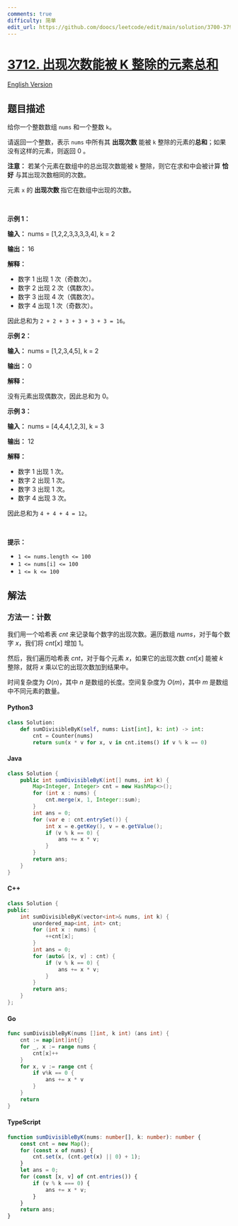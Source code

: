 ```yaml
---
comments: true
difficulty: 简单
edit_url: https://github.com/doocs/leetcode/edit/main/solution/3700-3799/3712.Sum%20of%20Elements%20With%20Frequency%20Divisible%20by%20K/README.md
---
```


<!-- problem:start -->

# [3712. 出现次数能被 K 整除的元素总和](https://leetcode.cn/problems/sum-of-elements-with-frequency-divisible-by-k)

[English Version](/solution/3700-3799/3712.Sum%20of%20Elements%20With%20Frequency%20Divisible%20by%20K/README_EN.md)

## 题目描述

<!-- description:start -->

<p>给你一个整数数组 <code>nums</code> 和一个整数 <code>k</code>。</p>

<p>请返回一个整数，表示 <code>nums</code> 中所有其 <strong>出现次数</strong> 能被 <code>k</code> 整除的元素的<strong>总和</strong>；如果没有这样的元素，则返回 0 。</p>

<p><strong>注意：</strong> 若某个元素在数组中的总出现次数能被 <code>k</code> 整除，则它在求和中会被计算 <strong>恰好</strong> 与其出现次数相同的次数。</p>

<p>元素 <code>x</code> 的&nbsp;<strong>出现次数&nbsp;</strong>指它在数组中出现的次数。</p>

<p>&nbsp;</p>

<p><strong class="example">示例 1：</strong></p>

<div class="example-block">
<p><strong>输入：</strong> <span class="example-io">nums = [1,2,2,3,3,3,3,4], k = 2</span></p>

<p><strong>输出：</strong> <span class="example-io">16</span></p>

<p><strong>解释：</strong></p>

<ul>
	<li>数字 1 出现 1 次（奇数次）。</li>
	<li>数字 2 出现 2 次（偶数次）。</li>
	<li>数字 3 出现 4 次（偶数次）。</li>
	<li>数字 4 出现 1 次（奇数次）。</li>
</ul>

<p>因此总和为 <code>2 + 2 + 3 + 3 + 3 + 3 = 16</code>。</p>
</div>

<p><strong class="example">示例 2：</strong></p>

<div class="example-block">
<p><strong>输入：</strong> <span class="example-io">nums = [1,2,3,4,5], k = 2</span></p>

<p><strong>输出：</strong> <span class="example-io">0</span></p>

<p><strong>解释：</strong></p>

<p>没有元素出现偶数次，因此总和为 0。</p>
</div>

<p><strong class="example">示例 3：</strong></p>

<div class="example-block">
<p><strong>输入：</strong> <span class="example-io">nums = [4,4,4,1,2,3], k = 3</span></p>

<p><strong>输出：</strong> <span class="example-io">12</span></p>

<p><strong>解释：</strong></p>

<ul>
	<li>数字 1 出现 1 次。</li>
	<li>数字 2 出现 1 次。</li>
	<li>数字 3 出现 1 次。</li>
	<li>数字 4 出现 3 次。</li>
</ul>

<p>因此总和为 <code>4 + 4 + 4 = 12</code>。</p>
</div>

<p>&nbsp;</p>

<p><strong>提示：</strong></p>

<ul>
	<li><code>1 &lt;= nums.length &lt;= 100</code></li>
	<li><code>1 &lt;= nums[i] &lt;= 100</code></li>
	<li><code>1 &lt;= k &lt;= 100</code></li>
</ul>

<!-- description:end -->

## 解法

<!-- solution:start -->

### 方法一：计数

我们用一个哈希表 $\textit{cnt}$ 来记录每个数字的出现次数。遍历数组 $\textit{nums}$，对于每个数字 $x$，我们将 $\textit{cnt}[x]$ 增加 $1$。

然后，我们遍历哈希表 $\textit{cnt}$，对于每个元素 $x$，如果它的出现次数 $\textit{cnt}[x]$ 能被 $k$ 整除，就将 $x$ 乘以它的出现次数加到结果中。

时间复杂度为 $O(n)$，其中 $n$ 是数组的长度。空间复杂度为 $O(m)$，其中 $m$ 是数组中不同元素的数量。

<!-- tabs:start -->

#### Python3

```python
class Solution:
    def sumDivisibleByK(self, nums: List[int], k: int) -> int:
        cnt = Counter(nums)
        return sum(x * v for x, v in cnt.items() if v % k == 0)
```

#### Java

```java
class Solution {
    public int sumDivisibleByK(int[] nums, int k) {
        Map<Integer, Integer> cnt = new HashMap<>();
        for (int x : nums) {
            cnt.merge(x, 1, Integer::sum);
        }
        int ans = 0;
        for (var e : cnt.entrySet()) {
            int x = e.getKey(), v = e.getValue();
            if (v % k == 0) {
                ans += x * v;
            }
        }
        return ans;
    }
}
```

#### C++

```cpp
class Solution {
public:
    int sumDivisibleByK(vector<int>& nums, int k) {
        unordered_map<int, int> cnt;
        for (int x : nums) {
            ++cnt[x];
        }
        int ans = 0;
        for (auto& [x, v] : cnt) {
            if (v % k == 0) {
                ans += x * v;
            }
        }
        return ans;
    }
};
```

#### Go

```go
func sumDivisibleByK(nums []int, k int) (ans int) {
    cnt := map[int]int{}
    for _, x := range nums {
        cnt[x]++
    }
    for x, v := range cnt {
        if v%k == 0 {
            ans += x * v
        }
    }
    return
}
```

#### TypeScript

```ts
function sumDivisibleByK(nums: number[], k: number): number {
    const cnt = new Map();
    for (const x of nums) {
        cnt.set(x, (cnt.get(x) || 0) + 1);
    }
    let ans = 0;
    for (const [x, v] of cnt.entries()) {
        if (v % k === 0) {
            ans += x * v;
        }
    }
    return ans;
}
```

<!-- tabs:end -->

<!-- solution:end -->

<!-- problem:end -->
